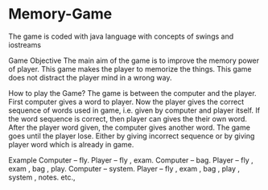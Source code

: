 # Memory-Game
The game is coded with java language with concepts of swings and iostreams

Game Objective
The main aim of the game is to improve the memory power of player.
This game makes the player to memorize the things.
This game does not distract the player mind in a wrong way.

How to play the Game?
The game is between the computer and the player.
First computer gives a word to player.
Now the player gives the correct sequence of words used in game, i.e. given by computer and player itself.
If the word sequence is correct, then player can gives the their own word.
After the player word given, the computer gives another word.
The game goes until the player lose. Either by giving incorrect sequence or by giving player word which is already in game.

Example
Computer – fly.
Player – fly , exam.
Computer – bag.
Player – fly , exam , bag , play.
Computer – system.
Player – fly , exam , bag , play , system , notes.
etc.,
